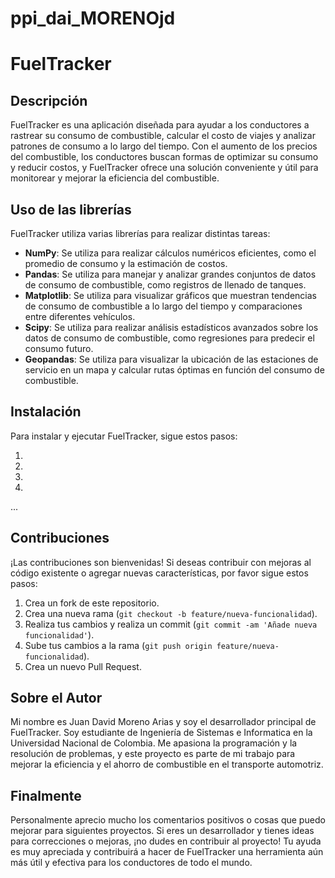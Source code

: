 # ppi_dai_MORENOjd

# FuelTracker

## Descripción

FuelTracker es una aplicación diseñada para ayudar a los conductores a rastrear su consumo de combustible, calcular el costo de viajes y analizar patrones de consumo a lo largo del tiempo. Con el aumento de los precios del combustible, los conductores buscan formas de optimizar su consumo y reducir costos, y FuelTracker ofrece una solución conveniente y útil para monitorear y mejorar la eficiencia del combustible.

## Uso de las librerías

FuelTracker utiliza varias librerías para realizar distintas tareas:

- **NumPy**: Se utiliza para realizar cálculos numéricos eficientes, como el promedio de consumo y la estimación de costos.
- **Pandas**: Se utiliza para manejar y analizar grandes conjuntos de datos de consumo de combustible, como registros de llenado de tanques.
- **Matplotlib**: Se utiliza para visualizar gráficos que muestran tendencias de consumo de combustible a lo largo del tiempo y comparaciones entre diferentes vehículos.
- **Scipy**: Se utiliza para realizar análisis estadísticos avanzados sobre los datos de consumo de combustible, como regresiones para predecir el consumo futuro.
- **Geopandas**: Se utiliza para visualizar la ubicación de las estaciones de servicio en un mapa y calcular rutas óptimas en función del consumo de combustible.

## Instalación

Para instalar y ejecutar FuelTracker, sigue estos pasos:

1. 
2. 
3. 
4. 
...

## Contribuciones

¡Las contribuciones son bienvenidas! Si deseas contribuir con mejoras al código existente o agregar nuevas características, por favor sigue estos pasos:

1. Crea un fork de este repositorio.
2. Crea una nueva rama (`git checkout -b feature/nueva-funcionalidad`).
3. Realiza tus cambios y realiza un commit (`git commit -am 'Añade nueva funcionalidad'`).
4. Sube tus cambios a la rama (`git push origin feature/nueva-funcionalidad`).
5. Crea un nuevo Pull Request.

## Sobre el Autor

Mi nombre es Juan David Moreno Arias y soy el desarrollador principal de FuelTracker. Soy estudiante de Ingeniería de Sistemas e Informatica en la Universidad Nacional de Colombia. Me apasiona la programación y la resolución de problemas, y este proyecto es parte de mi trabajo para mejorar la eficiencia y el ahorro de combustible en el transporte automotriz.

## Finalmente

Personalmente aprecio mucho los comentarios positivos o cosas que puedo mejorar para siguientes proyectos. Si eres un desarrollador y tienes ideas para correcciones o mejoras, ¡no dudes en contribuir al proyecto! Tu ayuda es muy apreciada y contribuirá a hacer de FuelTracker una herramienta aún más útil y efectiva para los conductores de todo el mundo.
